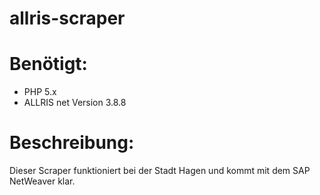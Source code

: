 # allris-scraper

# Benötigt:
- PHP 5.x
- ALLRIS net Version 3.8.8

# Beschreibung:
Dieser Scraper funktioniert bei der Stadt Hagen und kommt mit dem SAP NetWeaver klar.
